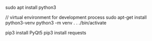 sudo apt install python3

// virtual environment for development process
sudo apt-get install python3-venv
python3 -m venv .
. ./bin/activate

pip3 install PyQt5
pip3 install requests
